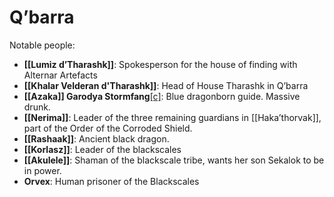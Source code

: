 # Q’barra

Notable people: 

- **[[Lumiz d’Tharashk]]**: Spokesperson for the house of finding with Alternar Artefacts
- **[[Khalar Velderan d'Tharashk]]**: Head of House Tharashk in Q’barra
- **[[Azaka]] Garodya Stormfang**[\[c\]](#cmnt3): Blue dragonborn guide. Massive drunk.
- **[[Nerima]]**: Leader of the three remaining guardians in [[Haka’thorvak]], part of the Order of the Corroded Shield.
- **[[Rashaak]]**: Ancient black dragon.
- **[[Korlasz]]**: Leader of the blackscales
- **[[Akulele]]**: Shaman of the blackscale tribe, wants her son Sekalok to be in power.
- **Orvex**: Human prisoner of the Blackscales